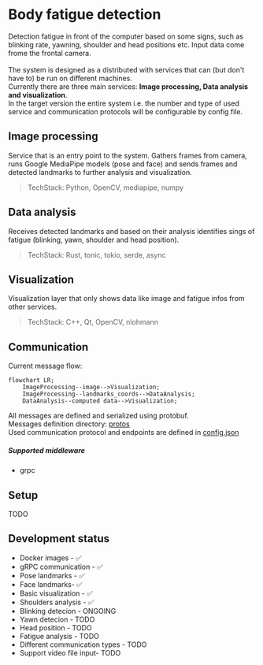 # Body fatigue detection
Detection fatigue in front of the computer based on some signs, such as blinking rate, yawning, shoulder and head positions etc. Input data come frome the frontal camera.<br>
<br>
The system is designed as a distributed with services that can (but don't have to) be run on different machines.<br>
Currently there are three main services: **Image processing, Data analysis and visualization**.<br>
In the target version the entire system i.e. the number and type of used service and communication protocols will be configurable by config file.

## Image processing
Service that is an entry point to the system. Gathers frames from camera, runs Google MediaPipe models (pose and face) and sends frames and detected landmarks to further analysis and visualization.<br>
>TechStack: Python, OpenCV, mediapipe, numpy

## Data analysis
Receives detected landmarks and based on their analysis identifies sings of fatigue (blinking, yawn, shoulder and head position).<br>
>TechStack: Rust, tonic, tokio, serde, async

## Visualization
Visualization layer that only shows data like image and fatigue infos from other services.<br>
>TechStack: C++, Qt, OpenCV, nlohmann

## Communication
Current message flow:

```mermaid
flowchart LR;
    ImageProcessing--image-->Visualization;
    ImageProcessing--landmarks_coords-->DataAnalysis;
    DataAnalysis--computed data-->Visualization;
```
All messages are defined and serialized using protobuf.<br>
Messages definition directory: [protos](/proto/alerts.proto)<br>
Used communication protocol and endpoints are defined in [config.json](/config.json)<br>

##### Supported middleware
- grpc

## Setup
TODO

## Development status
- Docker images - ✅
- gRPC communication - ✅
- Pose landmarks - ✅
- Face landmarks- ✅
- Basic visualization - ✅
- Shoulders analysis - ✅
- Blinking detecion - ONGOING
- Yawn detecion - TODO
- Head position - TODO
- Fatigue analysis - TODO
- Different communication types - TODO
- Support video file input- TODO